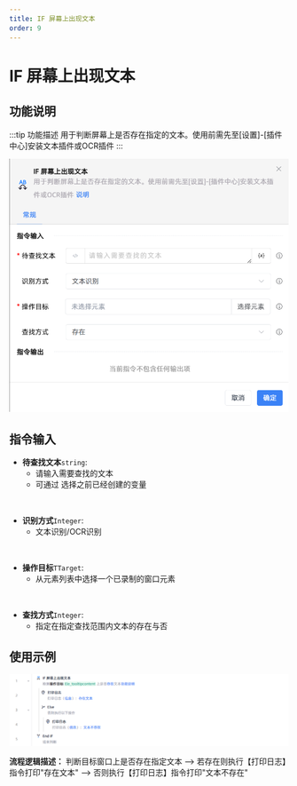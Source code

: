 ```yaml
---
title: IF 屏幕上出现文本
order: 9
---
```


# IF 屏幕上出现文本

## 功能说明

:::tip 功能描述
用于判断屏幕上是否存在指定的文本。使用前需先至[设置]-[插件中心]安装文本插件或OCR插件
:::

![alt text](<assets/IF Text Appears on Screen/image.png>)

## 指令输入

- **待查找文本**`string`: 
    - 请输入需要查找的文本
    - 可通过 选择之前已经创建的变量

<br>

- **识别方式**`Integer`: 
    - 文本识别/OCR识别

<br>

- **操作目标**`TTarget`: 
    - 从元素列表中选择一个已录制的窗口元素

<br>

- **查找方式**`Integer`: 
    - 指定在指定查找范围内文本的存在与否

## 使用示例

![image-20250227150909194](../../assets/image-20250227150909194.png)

**流程逻辑描述：** 判断目标窗口上是否存在指定文本 --> 若存在则执行【打印日志】指令打印"存在文本" --> 否则执行【打印日志】指令打印"文本不存在"

